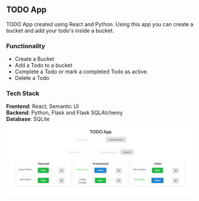 ## TODO App

TODO App created using React and Python. Using this app you can create a bucket and add your todo's inside a bucket.

### Functionality

- Create a Bucket
- Add a Todo to a bucket
- Complete a Todo or mark a completed Todo as active.
- Delete a Todo

### Tech Stack

**Frontend**: React, Semantic UI  
**Backend**: Python, Flask and Flask SQLAlchemy  
**Database**: SQLite

![Todo App](/assets/app.PNG)
